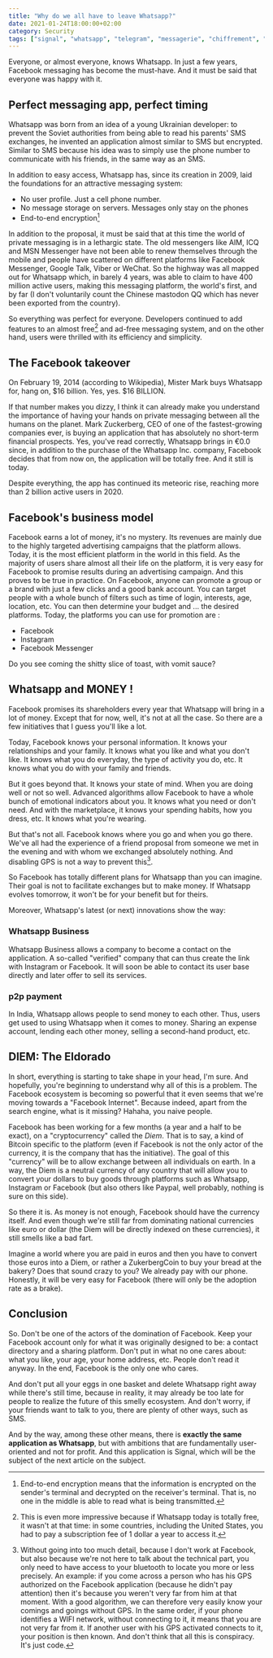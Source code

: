 ```yaml
---
title: "Why do we all have to leave Whatsapp?"
date: 2021-01-24T18:00:00+02:00
category: Security
tags: ["signal", "whatsapp", "telegram", "messagerie", "chiffrement", "monopole", "internet"]
---
```


Everyone, or almost everyone, knows Whatsapp. In just a few years, Facebook messaging has become the must-have. And it must be said that everyone was happy with it.

## Perfect messaging app, perfect timing

Whatsapp was born from an idea of a young Ukrainian developer: to prevent the Soviet authorities from being able to read his parents' SMS exchanges, he invented an application almost similar to SMS but encrypted. Similar to SMS because his idea was to simply use the phone number to communicate with his friends, in the same way as an SMS.

In addition to easy access, Whatsapp has, since its creation in 2009, laid the foundations for an attractive messaging system:

- No user profile. Just a cell phone number.
- No message storage on servers. Messages only stay on the phones
- End-to-end encryption[^1]

In addition to the proposal, it must be said that at this time the world of private messaging is in a lethargic state. The old messengers like AIM, ICQ and MSN Messenger have not been able to renew themselves through the mobile and people have scattered on different platforms like Facebook Messenger, Google Talk, Viber or WeChat.
So the highway was all mapped out for Whatsapp which, in barely 4 years, was able to claim to have 400 million active users, making this messaging platform, the world's first, and by far (I don't voluntarily count the Chinese mastodon QQ which has never been exported from the country).

So everything was perfect for everyone. Developers continued to add features to an almost free[^2] and ad-free messaging system, and on the other hand, users were thrilled with its efficiency and simplicity.

## The Facebook takeover

On February 19, 2014 (according to Wikipedia), Mister Mark buys Whatsapp for, hang on, $16 billion. Yes, yes. $16 BILLION.

If that number makes you dizzy, I think it can already make you understand the importance of having your hands on private messaging between all the humans on the planet. Mark Zuckerberg, CEO of one of the fastest-growing companies ever, is buying an application that has absolutely no short-term financial prospects. Yes, you've read correctly, Whatsapp brings in €0.0 since, in addition to the purchase of the Whatsapp Inc. company, Facebook decides that from now on, the application will be totally free. And it still is today.

Despite everything, the app has continued its meteoric rise, reaching more than 2 billion active users in 2020.

## Facebook's business model

Facebook earns a lot of money, it's no mystery. Its revenues are mainly due to the highly targeted advertising campaigns that the platform allows. Today, it is the most efficient platform in the world in this field. As the majority of users share almost all their life on the platform, it is very easy for Facebook to promise results during an advertising campaign. And this proves to be true in practice. On Facebook, anyone can promote a group or a brand with just a few clicks and a good bank account. You can target people with a whole bunch of filters such as time of login, interests, age, location, etc. You can then determine your budget and ... the desired platforms.
Today, the platforms you can use for promotion are :

-	Facebook
-	Instagram
-	Facebook Messenger

Do you see coming the shitty slice of toast, with vomit sauce?

## Whatsapp and MONEY !

Facebook promises its shareholders every year that Whatsapp will bring in a lot of money. Except that for now, well, it's not at all the case. So there are a few initiatives that I guess you'll like a lot.

Today, Facebook knows your personal information. It knows your relationships and your family. It knows what you like and what you don't like. It knows what you do everyday, the type of activity you do, etc. It knows what you do with your family and friends.

But it goes beyond that. It knows your state of mind. When you are doing well or not so well. Advanced algorithms allow Facebook to have a whole bunch of emotional indicators about you. It knows what you need or don't need. And with the marketplace, it knows your spending habits, how you dress, etc. It knows what you're wearing.

But that's not all. Facebook knows where you go and when you go there. We've all had the experience of a friend proposal from someone we met in the evening and with whom we exchanged absolutely nothing. And disabling GPS is not a way to prevent this[^3].

So Facebook has totally different plans for Whatsapp than you can imagine. Their goal is not to facilitate exchanges but to make money. If Whatsapp evolves tomorrow, it won't be for your benefit but for theirs.

Moreover, Whatsapp's latest (or next) innovations show the way:

### Whatsapp Business

Whatsapp Business allows a company to become a contact on the application. A so-called "verified" company that can thus create the link with Instagram or Facebook. It will soon be able to contact its user base directly and later offer to sell its services.

### p2p payment

In India, Whatsapp allows people to send money to each other. Thus, users get used to using Whatsapp when it comes to money. Sharing an expense account, lending each other money, selling a second-hand product, etc.

## DIEM: The Eldorado

In short, everything is starting to take shape in your head, I'm sure. And hopefully, you're beginning to understand why all of this is a problem. The Facebook ecosystem is becoming so powerful that it even seems that we're moving towards a "Facebook Internet". Because indeed, apart from the search engine, what is it missing? Hahaha, you naive people.

Facebook has been working for a few months (a year and a half to be exact), on a "cryptocurrency" called the *Diem*. That is to say, a kind of Bitcoin specific to the platform (even if Facebook is not the only actor of the currency, it is the company that has the initiative). The goal of this "currency" will be to allow exchange between all individuals on earth. In a way, the Diem is a neutral currency of any country that will allow you to convert your dollars to buy goods through platforms such as Whatsapp, Instagram or Facebook (but also others like Paypal, well probably, nothing is sure on this side).

So there it is. As money is not enough, Facebook should have the currency itself. And even though we're still far from dominating national currencies like euro or dollar (the Diem will be directly indexed on these currencies), it still smells like a bad fart.

Imagine a world where you are paid in euros and then you have to convert those euros into a Diem, or rather a ZukerbergCoin to buy your bread at the bakery? Does that sound crazy to you? We already pay with our phone. Honestly, it will be very easy for Facebook (there will only be the adoption rate as a brake).

## Conclusion

So. Don't be one of the actors of the domination of Facebook. Keep your Facebook account only for what it was originally designed to be: a contact directory and a sharing platform. Don't put in what no one cares about: what you like, your age, your home address, etc. People don't read it anyway. In the end, Facebook is the only one who cares.

And don't put all your eggs in one basket and delete Whatsapp right away while there's still time, because in reality, it may already be too late for people to realize the future of this smelly ecosystem. And don't worry, if your friends want to talk to you, there are plenty of other ways, such as SMS.

And by the way, among these other means, there is **exactly the same application as Whatsapp**, but with ambitions that are fundamentally user-oriented and not for profit. And this application is Signal, which will be the subject of the next article on the subject.

[^1]: End-to-end encryption means that the information is encrypted on the sender's terminal and decrypted on the receiver's terminal. That is, no one in the middle is able to read what is being transmitted.

[^2]: This is even more impressive because if Whatsapp today is totally free, it wasn't at that time: in some countries, including the United States, you had to pay a subscription fee of 1 dollar a year to access it.

[^3]: Without going into too much detail, because I don't work at Facebook, but also because we're not here to talk about the technical part, you only need to have access to your bluetooth to locate you more or less precisely. An example: if you come across a person who has his GPS authorized on the Facebook application (because he didn't pay attention) then it's because you weren't very far from him at that moment. With a good algorithm, we can therefore very easily know your comings and goings without GPS. In the same order, if your phone identifies a WIFI network, without connecting to it, it means that you are not very far from it. If another user with his GPS activated connects to it, your position is then known. And don't think that all this is conspiracy. It's just code.